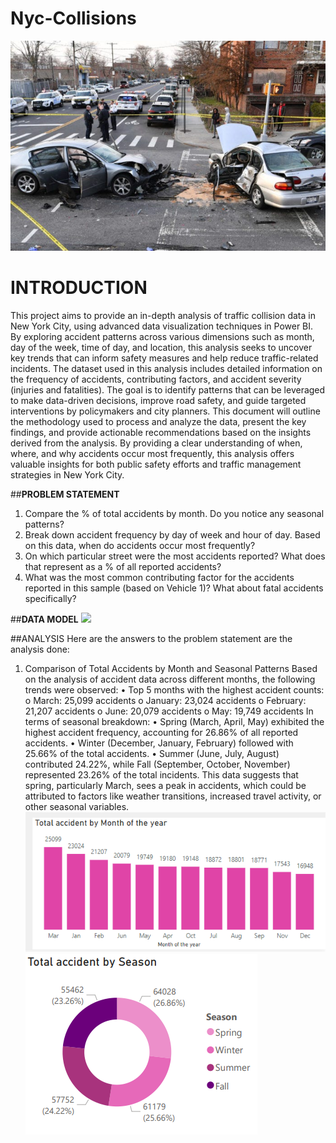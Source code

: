 # Nyc-Collisions
![](https://github.com/Chisom-Blessing/Nyc-Collisions/blob/main/nyc_image.jpg)
# INTRODUCTION
This project aims to provide an in-depth analysis of traffic collision data in New York City, using advanced data visualization techniques in Power BI. By exploring accident patterns across various dimensions such as month, day of the week, time of day, and location, this analysis seeks to uncover key trends that can inform safety measures and help reduce traffic-related incidents.
The dataset used in this analysis includes detailed information on the frequency of accidents, contributing factors, and accident severity (injuries and fatalities). The goal is to identify patterns that can be leveraged to make data-driven decisions, improve road safety, and guide targeted interventions by policymakers and city planners.
This document will outline the methodology used to process and analyze the data, present the key findings, and provide actionable recommendations based on the insights derived from the analysis. 
By providing a clear understanding of when, where, and why accidents occur most frequently, this analysis offers valuable insights for both public safety efforts and traffic management strategies in New York City.

##**PROBLEM STATEMENT**
1.	Compare the % of total accidents by month. Do you notice any seasonal patterns?
2.	 Break down accident frequency by day of week and hour of day. Based on this data, when do accidents occur most frequently? 
3.	 On which particular street were the most accidents reported? What does that represent as a % of all reported accidents? 
4.	 What was the most common contributing factor for the accidents reported in this sample (based on Vehicle 1)? What about fatal accidents specifically?

##**DATA MODEL**
![](model.png)

##ANALYSIS
Here are the answers to the problem statement are the analysis done:
1. Comparison of Total Accidents by Month and Seasonal Patterns
Based on the analysis of accident data across different months, the following trends were observed:
•	Top 5 months with the highest accident counts:
o	March: 25,099 accidents
o	January: 23,024 accidents
o	February: 21,207 accidents
o	June: 20,079 accidents
o	May: 19,749 accidents
In terms of seasonal breakdown:
•	Spring (March, April, May) exhibited the highest accident frequency, accounting for 26.86% of all reported accidents.
•	Winter (December, January, February) followed with 25.66% of the total accidents.
•	Summer (June, July, August) contributed 24.22%, while Fall (September, October, November) represented 23.26% of the total incidents.
This data suggests that spring, particularly March, sees a peak in accidents, which could be attributed to factors like weather transitions, increased travel activity, or other seasonal variables.
![](month.png)                                     ![](season.png)
